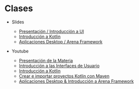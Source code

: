 # Clases

* Slides
  - [Presentación / Introducción a UI](01.%20Presentacion%20-%20Introduccion%20a%20UI.pdf)
  - [Introducción a Kotlin](02.%20Kotlin.pdf)
  - [Aplicaciones Desktop / Arena Framework](3.%20Apps%20Desktop%20-%20MVC-MVVM%20-%20Binding%20-%20Arena.pdf)

* Youtube
  - [Presentación de la Materia](https://www.youtube.com/watch?v=f3sJ6HEKZmE)
  - [Introducción a las Interfaces de Usuario](https://www.youtube.com/watch?v=sPJPUU9SxH8)
  - [Introducción a Kotlin](https://www.youtube.com/watch?v=bE3lZgciDO4&t=3542s)
  - [Crear e importar proyectos Kotlin con Maven](https://www.youtube.com/watch?v=4zVsbwi5nxU)
  - [Aplicaciones Desktop & Introducción a Arena Framework](https://www.youtube.com/watch?v=X7XQWcCALnU)
